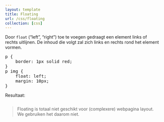 ```yaml
---
layout: template
title: Floating
url: /css/floating
collection: [css]
---							
```

<p>Door <code>float</code> (“left”, “right”) toe te voegen gedraagt een element links of rechts uitlijnen. De inhoud die volgt zal zich links en rechts rond het element vormen.</p>



<pre data-enlighter-theme="beyond" data-enlighter-language="css">
p {
    border: 1px solid red;
}
p img {
    float: left;
    margin: 10px;
}</pre>



<p>Resultaat:</p>



<figure class="wp-block-image"><img src="https://olditenzo.wpmudev.host/wp-content/uploads/2020/02/Schermafbeelding-2020-02-26-om-18.39.37.png" alt="" class="wp-image-1245"></figure>



<blockquote><p>Floating is totaal niet geschikt voor (complexere) webpagina layout. We gebruiken het daarom niet.</p></blockquote>
